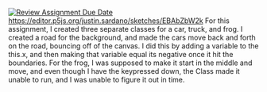 [![Review Assignment Due Date](https://classroom.github.com/assets/deadline-readme-button-24ddc0f5d75046c5622901739e7c5dd533143b0c8e959d652212380cedb1ea36.svg)](https://classroom.github.com/a/JDpeH8ak)
https://editor.p5js.org/justin.sardano/sketches/EBAbZbW2k For this assignment, I created three separate classes for a car, truck, and frog. I created a road for the background, and made the cars move back and forth on the road, bouncing off of the canvas. I did this by adding a variable to the this.x, and then making that variable equal its negative once it hit the boundaries. For the frog, I was supposed to make it start in the middle and move, and even though I have the keypressed down, the Class made it unable to run, and I was unable to figure it out in time. 
